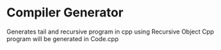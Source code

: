 # Compiler Generator


Generates tail and recursive program in cpp using Recursive Object
Cpp program will be generated in Code.cpp
